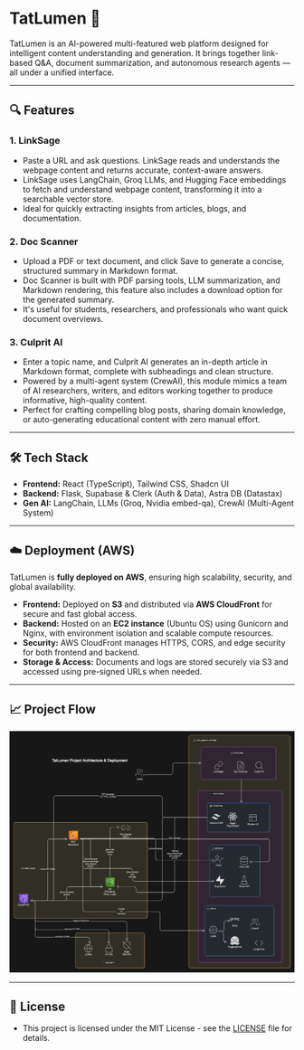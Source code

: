 # TatLumen 🚀

TatLumen is an AI-powered multi-featured web platform designed for intelligent content understanding and generation. It brings together link-based Q&A, document summarization, and autonomous research agents — all under a unified interface.

---

## 🔍 Features

### 1. **LinkSage**
- Paste a URL and ask questions. LinkSage reads and understands the webpage content and returns accurate, context-aware answers.
- LinkSage uses LangChain, Groq LLMs, and Hugging Face embeddings to fetch and understand webpage content, transforming it into a searchable vector store.
- Ideal for quickly extracting insights from articles, blogs, and documentation.

### 2. **Doc Scanner**
- Upload a PDF or text document, and click Save to generate a concise, structured summary in Markdown format.
- Doc Scanner is built with PDF parsing tools, LLM summarization, and Markdown rendering, this feature also includes a download option for the generated summary.
- It's useful for students, researchers, and professionals who want quick document overviews.

### 3. **Culprit AI**
- Enter a topic name, and Culprit AI generates an in-depth article in Markdown format, complete with subheadings and clean structure.
- Powered by a multi-agent system (CrewAI), this module mimics a team of AI researchers, writers, and editors working together to produce informative, high-quality content.
- Perfect for crafting compelling blog posts, sharing domain knowledge, or auto-generating educational content with zero manual effort.

---

## 🛠 Tech Stack

- **Frontend:** React (TypeScript), Tailwind CSS, Shadcn UI 
- **Backend:** Flask, Supabase & Clerk (Auth & Data), Astra DB (Datastax)
- **Gen AI:** LangChain, LLMs (Groq, Nvidia embed-qa), CrewAI (Multi-Agent System)  

---

## ☁️ Deployment (AWS)  

TatLumen is **fully deployed on AWS**, ensuring high scalability, security, and global availability.

- **Frontend:** Deployed on **S3** and distributed via **AWS CloudFront** for secure and fast global access.
- **Backend:** Hosted on an **EC2 instance** (Ubuntu OS) using Gunicorn and Nginx, with environment isolation and scalable compute resources.
- **Security:** AWS CloudFront manages HTTPS, CORS, and edge security for both frontend and backend.
- **Storage & Access:** Documents and logs are stored securely via S3 and accessed using pre-signed URLs when needed.

---
## 📈 Project Flow

![TatLumen Flowchart](assets/Flowchart.png)

---

## 📝 License

- This project is licensed under the MIT License - see the [LICENSE](LICENSE) file for details.
